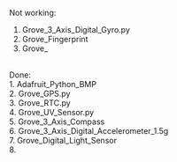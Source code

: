 Not working:<br>
1. Grove_3_Axis_Digital_Gyro.py <br>
2. Grove_Fingerprint <br>
3. Grove_

<br>
Done:<br>
1. Adafruit_Python_BMP <br>
2. Grove_GPS.py    <br>
3. Grove_RTC.py   <br>
4. Grove_UV_Sensor.py   <br>
5. Grove_3_Axis_Compass <br>
6. Grove_3_Axis_Digital_Accelerometer_1.5g<br>
7. Grove_Digital_Light_Sensor<br>
8.

